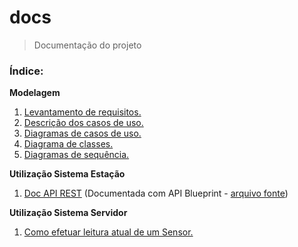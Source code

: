 # docs
> Documentação do projeto

### Índice:

**Modelagem**

1. [Levantamento de requisitos.](./markdown/1-levantamento-de-requisitos.md)
2. [Descrição dos casos de uso.](./markdown/2-descricao-casos-de-uso.md)
3. [Diagramas de casos de uso.](./markdown/3-diagrama-casos-de-uso.md)
4. [Diagrama de classes.](./markdown/4-diagrama-classes.md)
5. [Diagramas de sequência.](./markdown/5-diagrama-sequencia.md)

**Utilização Sistema Estação**
1. [Doc API REST](https://estacao.docs.apiary.io/#) (Documentada com API Blueprint - [arquivo fonte](../sistema-estacao/api/apiary.apib))

**Utilização Sistema Servidor**
1. [Como efetuar leitura atual de um Sensor.]()
